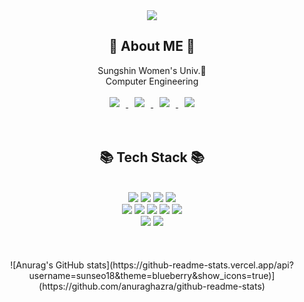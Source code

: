 <div align=center>
  <img src="https://capsule-render.vercel.app/api?type=waving&color=6d64fe&height=300&section=header&text=JeongJunSeo&fontSize=80&fontAlignY=45&fontColor=bfc2d8" />
</div>
<div align=center>
  <h2> 👩 About ME 👩 </h2>
  Sungshin Women's Univ.🔮
  <br>
     Computer Engineering
  <br><br>
    <a href="https://instagram.com/j.seo_18">
      <img
      src="http://img.shields.io/badge/-Instagram-black?style=flat&logo=Instagram&link=https://instagram.com/j.seo_18/"
      style="height : auto; margin-left : 10px; margin-right : 10px;"/>
    </a> 
    <a href="mailto:sunseo1818@gmail.com">
      <img
      src="https://img.shields.io/badge/Gmail-d14836?style=flat&logo=Gmail&logoColor=white&link=mailto:sunseo1818@gmail.com"
      style="height : auto; margin-left : 10px; margin-right : 10px;"/>
    </a>
    <a href="https://blog.naver.com/kjmj13/">
      <img
      src="http://img.shields.io/badge/-Tech%20Blog-bdffc1?style=flat&logo=naver&link=https://blog.naver.com/kjmj13/"
      style="height : auto; margin-left : 10px; margin-right : 10px;"/>
    </a>
    <a href="https://jeongjunseo-portfolio.notion.site/1b689f5b28884e67af14ae22a37a3e10">
      <img
      src="http://img.shields.io/badge/Portfolio-ef99e8?style=flat&logo=notion&link=https://jeonjunseo-portfolio.notion.site/17cff9f7ca1d4490a26d1a8d6b95e86c"
      style="height : auto; margin-left : 10px; margin-right : 10px;"/>
    </a>
</div>
<br>
<br>
<div align=center><h2>📚 Tech Stack 📚</h2></div>
<br>
<div align=center> 
  <img src="https://img.shields.io/badge/JavaScript-F7DF1E?style=flat&logo=javascript&logoColor=white"/></a> 
  <img src="https://img.shields.io/badge/C++-0099C?style=flat&logo=C%2B%2B&logoColor=white"/></a>
  <img src="https://img.shields.io/badge/Java-007396?style=flat&logo=java&logoColor=white"/></a>
  <img src="https://img.shields.io/badge/Python-3776AB?style=flat&logo=python&logoColor=white"/></a> 
  <br>
  <img src="https://img.shields.io/badge/Node.js-339933?style=flat&logo=node.js&logoColor=white"/></a> 
  <img src="https://img.shields.io/badge/express-000000?style=flat&logo=express&logoColor=white"></a>
  <img src="https://img.shields.io/badge/spring-6DB33F?style=flat&logo=spring&logoColor=white">
  <img src="https://img.shields.io/badge/mariaDB-003545?style=flate&logo=mariaDB&logoColor=white">
  <img src="https://img.shields.io/badge/mysql-4479A1?style=flat&logo=mysql&logoColor=white">
  <br>
  <img src="https://img.shields.io/badge/html5-E34F26?style=flat&logo=html5&logoColor=white">
  <img src="https://img.shields.io/badge/css-1572B6?style=flat&logo=css3&logoColor=white">
</div>
<br>
<br>
<br>
<div align="center">
  ![Anurag's GitHub stats](https://github-readme-stats.vercel.app/api?username=sunseo18&theme=blueberry&show_icons=true)](https://github.com/anuraghazra/github-readme-stats)
</div>
